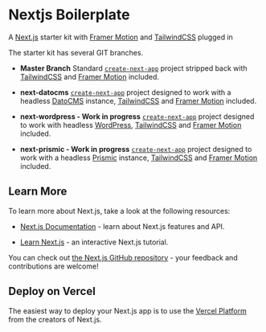 # Nextjs Boilerplate
A [Next.js](https://nextjs.org/) starter kit with [Framer Motion](https://www.framer.com/motion/) and [TailwindCSS](https://tailwindcss.com/) plugged in

The starter kit has several GIT branches.

-  **Master Branch**
Standard [`create-next-app`](https://github.com/vercel/next.js/tree/canary/packages/create-next-app) project stripped back with [TailwindCSS](https://tailwindcss.com/) and [Framer Motion](https://www.framer.com/motion/) included.

-  **next-datocms**
[`create-next-app`](https://github.com/vercel/next.js/tree/canary/packages/create-next-app) project designed to work with a headless [DatoCMS](https://www.datocms.com/) instance, [TailwindCSS](https://tailwindcss.com/) and [Framer Motion](https://www.framer.com/motion/) included. 

-  **next-wordpress - Work in progress**
[`create-next-app`](https://github.com/vercel/next.js/tree/canary/packages/create-next-app) project designed to work with headless [WordPress](https://wordpress.com/), [TailwindCSS](https://tailwindcss.com/) and [Framer Motion](https://www.framer.com/motion/) included. 

-  **next-prismic - Work in progress**
[`create-next-app`](https://github.com/vercel/next.js/tree/canary/packages/create-next-app) project designed to work with a headless [Prismic](https://prismic.io/) instance, [TailwindCSS](https://tailwindcss.com/) and [Framer Motion](https://www.framer.com/motion/) included.

## Learn More

To learn more about Next.js, take a look at the following resources:

-  [Next.js Documentation](https://nextjs.org/docs) - learn about Next.js features and API.

-  [Learn Next.js](https://nextjs.org/learn) - an interactive Next.js tutorial.

You can check out [the Next.js GitHub repository](https://github.com/vercel/next.js/) - your feedback and contributions are welcome!


## Deploy on Vercel

The easiest way to deploy your Next.js app is to use the [Vercel Platform](https://vercel.com/new?utm_medium=default-template&filter=next.js&utm_source=create-next-app&utm_campaign=create-next-app-readme) from the creators of Next.js. 